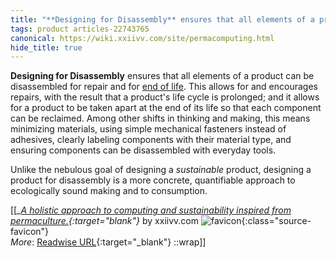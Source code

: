 ```yaml
---
title: "**Designing for Disassembly** ensures that all elements of a product ..."
tags: product articles-22743765
canonical: https://wiki.xxiivv.com/site/permacomputing.html
hide_title: true
---
```


**Designing for Disassembly** ensures that all elements of a product can be disassembled for repair and for [end of life](https://wiki.xxiivv.com/site/commodity.html). This allows for and encourages repairs, with the result that a product's life cycle is prolonged; and it allows for a product to be taken apart at the end of its life so that each component can be reclaimed. Among other shifts in thinking and making, this means minimizing materials, using simple mechanical fasteners instead of adhesives, clearly labeling components with their material type, and ensuring components can be disassembled with everyday tools.

Unlike the nebulous goal of designing a *sustainable* product, designing a product for disassembly is a more concrete, quantifiable approach to ecologically sound making and to consumption.


[[<cite>_[A holistic approach to computing and sustainability inspired from permaculture.](https://wiki.xxiivv.com/site/permacomputing.html){:target="_blank"}_</cite> by xxiivv.com ![favicon](https://s2.googleusercontent.com/s2/favicons?domain=wiki.xxiivv.com){:class="source-favicon"}<br>
_More_: [Readwise URL](https://readwise.io/open/454947657){:target="_blank"}
::wrap]]